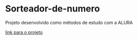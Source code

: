 # Sorteador-de-numero

Projeto desenvolvido como métodos de estudo com a ALURA 

<a target="_blank" href="https://alyssondemari.github.io/Amigo-Secreto/">link para o projeto </a>
